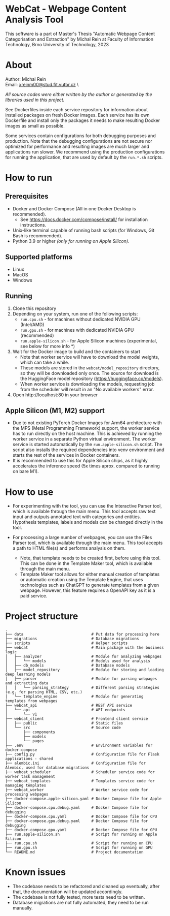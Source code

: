 # WebCat - Webpage Content Analysis Tool

This software is a part of Master's Thesis "Automatic Webpage Content Categorisation and Extraction" by Michal Rein at
Faculty of Information Technology, Brno University of Technology, 2023

# About

Author: Michal Rein \
Email: xreinm00@stud.fit.vutbr.cz \

*All source codes were either written by the author or generated by the libraries used in this project.*

See Dockerfiles inside each service repository for information about installed packages on fresh Docker images. Each service has its own Dockerfile and install only the packages it needs to make resulting Docker images as small as possible.

Some services contain configurations for both debugging purposes and production. Note that the debugging configurations are not secure nor optimized for performance and resulting images are much larger and applications run slower. We recommend using the production configurations for running the application, that are used by default by the `run.*.sh` scripts.

# How to run

## Prerequisites

- Docker and Docker Compose (All in one Docker Desktop is recommended).
    - See https://docs.docker.com/compose/install/ for installation instructions.
- Unix-like terminal capable of running bash scripts (for Windows, Git Bash is recommended).
- Python 3.9 or higher *(only for running on Apple Silicon)*.


## Supported platforms
- Linux
- MacOS
- Windows

## Running

1. Clone this repository
2. Depending on your system, run one of the following scripts:
    - `run.cpu.sh` - for machines without dedicated NVIDIA GPU (Intel/AMD)
    - `run.gpu.sh` - for machines with dedicated NVIDIA GPU (recommended)
    - `run.apple-silicon.sh` - for Apple Silicon machines (experimental, see below for more info *)
3. Wait for the Docker image to build and the containers to start
    - Note that worker service will have to download the model weights, which can take a while.
    - These models are stored in the `webcat/model_repository` directory, so they will be downloaded only once. The source for download is the HuggingFace model repository (https://huggingface.co/models).
    - When worker service is downloading the models, requesting job from the scheduler will result in an "No available workers" error.
4. Open http://localhost:80 in your browser


## Apple Silicon (M1, M2) support

* Due to not existing PyTorch Docker Images for Arm64 architecture with the MPS (Metal Programming Framework) support, the worker service has to run directly on the host machine. This is achieved by running the worker service in a separate Python virtual environment. The worker service is started automatically by the `run.apple-silicon.sh` script. The script also installs the required dependencies into venv environment and starts the rest of the services in Docker containers.
* It is recommended to use this for Apple Silicon chips, as it highly accelerates the inference speed (5x times aprox. compared to running on bare M1).

# How to use

 - For experimenting with the tool, you can use the Interactive Parser tool, which is available through the main menu. This tool accepts raw text input and outputs annotated text with categories and entities. Hypothesis templates, labels and models can be changed directly in the tool.

 - For processing a large number of webpages, you can use the Files Parser tool, which is available through the main menu. This tool accepts a path to HTML file(s) and performs analysis on them.
    - Note, that template needs to be created first, before using this tool. This can be done in the Template Maker tool, which is available through the main menu.
    - Template Maker tool allows for either manual creation of templates or automatic creation using the Template Engine, that uses technologies such as ChatGPT to generate templates from a given webpage. However, this feature requires a OpenAPI key as it is a paid service.

# Project structure

```
.
├── data                              # Put data for processing here
├── migrations                        # Database migrations
├── scripts                           # Helper scripts
├── webcat                            # Main package with the business logic
│   ├── analyzer                      # Module for analyzing webpages
│   │   └── models                    # Models used for analysis
│   ├── db_models                     # Database models
│   ├── model_repository              # Module for storing and loading deep learning models
│   ├── parser                        # Module for parsing webpages and extracting data
│   │   └── parsing_strategy          # Different parsing strategies (e.g. for parsing HTML, CSV, etc.)
│   └── template_engine               # Module for generating templates from webpages
├── webcat_api                        # REST API service
│   └── api                           # API endpoints
│       └── v1
├── webcat_client                     # Frontend client service
│   ├── public                        # Static files
│   └── src                           # Source code
│       ├── components
│       ├── models
│       └── pages
├── .env                              # Environment variables for docker-compose
├── config.py                         # Configuration file for Flask applications - shared
├── alembic.ini                       # Configuration file for Alembic, used for database migrations
├── webcat_scheduler                  # Scheduler service code for worker task management
├── webcat_templates                  # Templates service code for managing templates
├── webcat_worker                     # Worker service code for processing webpages
├── docker-compose.apple-silicon.yaml # Docker Compose file for Apple Silicon
├── docker-compose.cpu.debug.yaml     # Docker Compose file for debugging
├── docker-compose.cpu.yaml           # Docker Compose file for CPU
├── docker-compose.gpu.debug.yaml     # Docker Compose file for debugging
├── docker-compose.gpu.yaml           # Docker Compose file for GPU
├── run.apple-silicon.sh              # Script for running on Apple Silicon
├── run.cpu.sh                        # Script for running on CPU
├── run.gpu.sh                        # Script for running on GPU
└── README.md                         # Project documentation

```

# Known issues

 - The codebase needs to be refactored and cleaned up eventually, after that, the documentation will be updated accordingly.
 - The codebase is not fully tested, more tests need to be written.
 - Database migrations are not fully automated, they need to be run manually.


